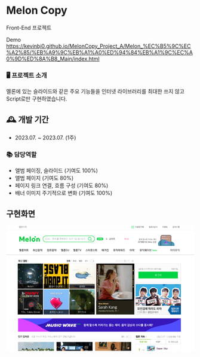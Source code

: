 
# Melon Copy
Front-End 프로젝트

Demo 
https://kevinbj0.github.io/MelonCopy_Project_A/Melon_%EC%B5%9C%EC%A2%85/%EB%A9%9C%EB%A1%A0%ED%94%84%EB%A1%9C%EC%A0%9D%ED%8A%B8_Main/index.html

### 🖥️ 프로젝트 소개
멜론에 있는 슬라이드와 같은 주요 기능들을 인터넷 라이브러리를 최대한 쓰지 않고 Script로만 구현하였습니다.
<br>

## 🕰️ 개발 기간
 * 2023.07. ~ 2023.07. (1주)

### 📚 담당역할
- 앨범 페이징, 슬라이드 (기여도 100%)
- 앨범 페이지 (기여도 80%)
- 페이지 링크 연결, 흐름 구성 (기여도 80%)
- 배너 이미지 주기적으로 변화 (기여도 100%)

## 구현화면

<img src = "https://github.com/kevinbj0/image/blob/main/%EB%A9%9C%EB%A1%A0%EC%B9%B4%ED%94%BC.png?raw=true">



